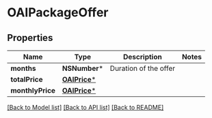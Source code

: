 # OAIPackageOffer

## Properties
Name | Type | Description | Notes
------------ | ------------- | ------------- | -------------
**months** | **NSNumber*** | Duration of the offer | 
**totalPrice** | [**OAIPrice***](OAIPrice.md) |  | 
**monthlyPrice** | [**OAIPrice***](OAIPrice.md) |  | 

[[Back to Model list]](../README.md#documentation-for-models) [[Back to API list]](../README.md#documentation-for-api-endpoints) [[Back to README]](../README.md)


